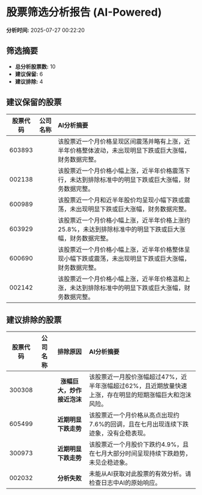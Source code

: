 # 股票筛选分析报告 (AI-Powered)

**分析时间:** 2025-07-27 00:22:20

## 筛选摘要

- **总分析股票数:** 10
- **建议保留:** 6
- **建议排除:** 4

## 建议保留的股票

| 股票代码 | 公司名称 | AI分析摘要 |
|:---:|:---:|:---|
| 603893 |  | 该股票近一个月价格呈现区间震荡并略有上涨，近半年价格整体波动，未出现明显下跌或巨大涨幅，财务数据完整。 |
| 002138 |  | 该股票近一个月价格小幅上涨，近半年价格震荡下行，未达到排除标准中的明显下跌或巨大涨幅，财务数据完整。 |
| 600989 |  | 该股票近一个月和近半年股价均呈现小幅下跌或震荡，未出现明显下跌或巨大涨幅，财务数据完整。 |
| 603929 |  | 该股票近一个月价格小幅上涨，近半年价格上涨约25.8%，未达到排除标准中的明显下跌或巨大涨幅，财务数据完整。 |
| 600690 |  | 该股票近一个月价格小幅上涨，近半年价格整体呈现小幅下跌或震荡，未出现明显下跌或巨大涨幅，财务数据完整。 |
| 002142 |  | 该股票近一个月价格小幅上涨，近半年价格温和上涨，未达到排除标准中的明显下跌或巨大涨幅，财务数据完整。 |

## 建议排除的股票

| 股票代码 | 公司名称 | 排除原因 | AI分析摘要 |
|:---:|:---:|:---:|:---|
| 300308 |  | **涨幅巨大，炒作接近泡沫** | 该股票近一月股价涨幅超过47%，近半年涨幅超过62%，且近期放量快速上涨，存在明显的短期涨幅巨大和泡沫风险。 |
| 605499 |  | **近期明显下跌走势** | 该股票近一个月价格从高点出现约7.6%的回调，且在七月出现连续下跌迹象，没有企稳表现。 |
| 300973 |  | **近期明显下跌走势** | 该股票近一个月股价下跌约4.9%，且在七月大部分时间呈现持续下跌趋势，未见企稳迹象。 |
| 002032 |  | **分析失败** | 未能从AI获取对此股票的有效分析。请检查日志中AI的原始响应。 |
